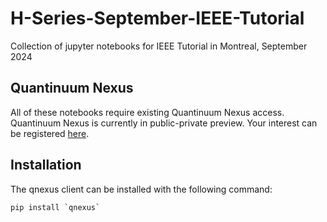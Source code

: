 # H-Series-September-IEEE-Tutorial
Collection of jupyter notebooks for IEEE Tutorial in Montreal, September 2024

## Quantinuum Nexus

All of these notebooks require existing Quantinuum Nexus access. Quantinuum Nexus is currently in public-private preview. Your interest can be registered [here](https://nexus.quantinuum.com/signup).

## Installation

The qnexus client can be installed with the following command:
```
pip install `qnexus`
```

